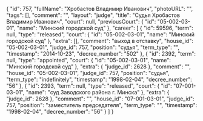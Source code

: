 {
    "id": 757,
    "fullName": "Хробастов Владимир Иванович",
    "photoURL": "",
    "tags": [],
    "comment": "",
    "layout": "judge",
    "title": "Судья Хробастов Владимир Иванович",
    "court": null,
    "previousCourt": {
        "id": "05-002-03-01",
        "name": "Минский городской суд"
    },
    "career": [
        {
            "id": 59596,
            "term": null,
            "type": "released",
            "court": {
                "id": "05-002-03-01",
                "name": "Минский городской суд"
            },
            "extra": [],
            "comment": "выход в отставку",
            "house_id": "05-002-03-01",
            "judge_id": 757,
            "position": "судья",
            "term_type": "",
            "timestamp": "2014-10-23",
            "decree_number": "502"
        },
        {
            "id": 2392,
            "term": null,
            "type": "appointed",
            "court": {
                "id": "05-002-03-01",
                "name": "Минский городской суд"
            },
            "extra": {
                "judge_id": 2628
            },
            "comment": "",
            "house_id": "05-002-03-01",
            "judge_id": 757,
            "position": "судья",
            "term_type": "indefinitely",
            "timestamp": "1998-02-04",
            "decree_number": "56"
        },
        {
            "id": 2393,
            "term": null,
            "type": "released",
            "court": {
                "id": "07-001-03-01",
                "name": "суд Заводского района г. Минска"
            },
            "extra": {
                "judge_id": 2628
            },
            "comment": "",
            "house_id": "07-001-03-01",
            "judge_id": 757,
            "position": "заместитель председателя",
            "term_type": "",
            "timestamp": "1998-02-04",
            "decree_number": "56"
        }
    ]
}